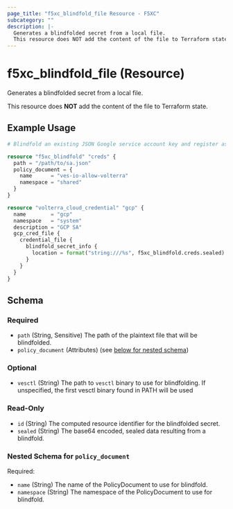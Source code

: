 ```yaml
---
page_title: "f5xc_blindfold_file Resource - F5XC"
subcategory: ""
description: |-
  Generates a blindfolded secret from a local file.
  This resource does NOT add the content of the file to Terraform state.
---
```


# f5xc_blindfold_file (Resource)

Generates a blindfolded secret from a local file.

This resource does **NOT** add the content of the file to Terraform state.

## Example Usage

```terraform
# Blindfold an existing JSON Google service account key and register as a Cloud Credential to provision GCP VPC sites.

resource "f5xc_blindfold" "creds" {
  path = "/path/to/sa.json"
  policy_document = {
    name      = "ves-io-allow-volterra"
    namespace = "shared"
  }
}

resource "volterra_cloud_credential" "gcp" {
  name        = "gcp"
  namespace   = "system"
  description = "GCP SA"
  gcp_cred_file {
    credential_file {
      blindfold_secret_info {
        location = format("string:///%s", f5xc_blindfold.creds.sealed)
      }
    }
  }
}
```

<!-- schema generated by tfplugindocs -->
## Schema

### Required

- `path` (String, Sensitive) The path of the plaintext file that will be blindfolded.
- `policy_document` (Attributes) (see [below for nested schema](#nestedatt--policy_document))

### Optional

- `vesctl` (String) The path to `vesctl` binary to use for blindfolding. If unspecified, the first vesctl binary found in PATH will be used

### Read-Only

- `id` (String) The computed resource identifier for the blindfolded secret.
- `sealed` (String) The base64 encoded, sealed data resulting from a blindfold.

<a id="nestedatt--policy_document"></a>
### Nested Schema for `policy_document`

Required:

- `name` (String) The name of the PolicyDocument to use for blindfold.
- `namespace` (String) The namespace of the PolicyDocument to use for blindfold.
